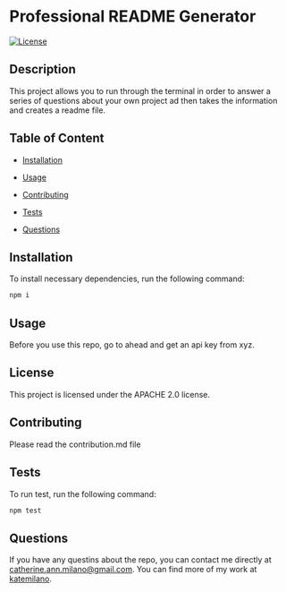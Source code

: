 
# Professional README Generator

[![License](https://img.shields.io/badge/License-Apache%202.0-blue.svg)](https://opensource.org/licenses/Apache-2.0)

## Description

This project allows you to run through the terminal in order to answer a series of questions about your own project ad then takes the information and creates a readme file.

## Table of Content

* [Installation](#installation)

* [Usage](#usage)

* [Contributing](#contributing)

* [Tests](#tests)

* [Questions](#questions)

## Installation

To install necessary dependencies, run the following command:

```bash
npm i
```

## Usage

Before you use this repo, go to ahead and get an api key from xyz.

## License

This project is licensed under the APACHE 2.0 license.

## Contributing

Please read the contribution.md file

## Tests

To run test, run the following command:

```bash
npm test
```

## Questions

If you have any questins about the repo, you can contact me directly at catherine.ann.milano@gmail.com. You can find more of my work at [katemilano](http://github.com/katemilano/).
    